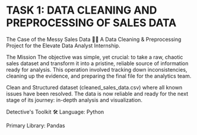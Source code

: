 # TASK 1: DATA CLEANING AND PREPROCESSING OF SALES DATA
The Case of the Messy Sales Data 🕵️‍♂️
A Data Cleaning & Preprocessing Project for the Elevate Data Analyst Internship.

The Mission
The objective was simple, yet crucial: to take a raw, chaotic sales dataset and transform it into a pristine, reliable source of information ready for analysis. This operation involved tracking down inconsistencies, cleaning up the evidence, and preparing the final file for the analytics team.

Clean and Structured dataset (cleaned_sales_data.csv) where all known issues have been resolved. The data is now reliable and ready for the next stage of its journey: in-depth analysis and visualization.

Detective's Toolkit 🛠️
Language: Python

Primary Library: Pandas 
